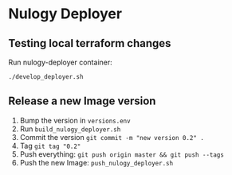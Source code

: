 # Nulogy Deployer

## Testing local terraform changes

Run nulogy-deployer container:

```
./develop_deployer.sh
```

## Release a new Image version

1. Bump the version in `versions.env`
1. Run `build_nulogy_deployer.sh`
1. Commit the version `git commit -m "new version 0.2" .`
1. Tag `git tag "0.2"`
1. Push everything: `git push origin master && git push --tags`
1. Push the new Image: `push_nulogy_deployer.sh`
